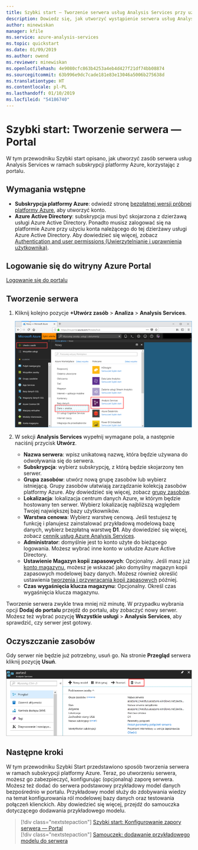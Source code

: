 ```yaml
---
title: Szybki start — Tworzenie serwera usług Analysis Services przy użyciu witryny Azure Portal | Microsoft Docs
description: Dowiedz się, jak utworzyć wystąpienie serwera usług Analysis Services na platformie Azure.
author: minewiskan
manager: kfile
ms.service: azure-analysis-services
ms.topic: quickstart
ms.date: 01/09/2019
ms.author: owend
ms.reviewer: minewiskan
ms.openlocfilehash: 4e9080cfc863b4253a4eb4d427f21df74bb08874
ms.sourcegitcommit: 63b996e9dc7cade181e83e13046a5006b275638d
ms.translationtype: HT
ms.contentlocale: pl-PL
ms.lasthandoff: 01/10/2019
ms.locfileid: "54186740"
---
```

# <a name="quickstart-create-a-server---portal"></a>Szybki start: Tworzenie serwera — Portal

W tym przewodniku Szybki start opisano, jak utworzyć zasób serwera usług Analysis Services w ramach subskrypcji platformy Azure, korzystając z portalu.

## <a name="prerequisites"></a>Wymagania wstępne 

* **Subskrypcja platformy Azure**: odwiedź stronę [bezpłatnej wersji próbnej platformy Azure](https://azure.microsoft.com/offers/ms-azr-0044p/), aby utworzyć konto.
* **Azure Active Directory**: subskrypcja musi być skojarzona z dzierżawą usługi Azure Active Directory. Ponadto musisz zalogować się na platformie Azure przy użyciu konta należącego do tej dzierżawy usługi Azure Active Directory. Aby dowiedzieć się więcej, zobacz [Authentication and user permissions (Uwierzytelnianie i uprawnienia użytkownika)](analysis-services-manage-users.md).

## <a name="sign-in-to-the-azure-portal"></a>Logowanie się do witryny Azure Portal 

[Logowanie się do portalu](https://portal.azure.com)


## <a name="create-a-server"></a>Tworzenie serwera

1. Kliknij kolejno pozycje **+Utwórz zasób** > **Analiza** > **Analysis Services**.

    ![Portal](./media/analysis-services-create-server/aas-create-server-portal.png)

2. W sekcji **Analysis Services** wypełnij wymagane pola, a następnie naciśnij przycisk **Utwórz**.
   
   * **Nazwa serwera**: wpisz unikatową nazwę, która będzie używana do odwoływania się do serwera.
   * **Subskrypcja**: wybierz subskrypcję, z którą będzie skojarzony ten serwer.
   * **Grupa zasobów**: utwórz nową grupę zasobów lub wybierz istniejącą. Grupy zasobów ułatwiają zarządzanie kolekcją zasobów platformy Azure. Aby dowiedzieć się więcej, zobacz [grupy zasobów](../azure-resource-manager/resource-group-overview.md).
   * **Lokalizacja**: lokalizacja centrum danych Azure, w którym będzie hostowany ten serwer. Wybierz lokalizację najbliższą względem Twojej największej bazy użytkowników.
   * **Warstwa cenowa**: Wybierz warstwę cenową. Jeśli testujesz tę funkcję i planujesz zainstalować przykładową modelową bazę danych, wybierz bezpłatną warstwę **D1**. Aby dowiedzieć się więcej, zobacz [cennik usług Azure Analysis Services](https://azure.microsoft.com/pricing/details/analysis-services/). 
   * **Administrator**: domyślnie jest to konto użyte do bieżącego logowania. Możesz wybrać inne konto w usłudze Azure Active Directory.
   * **Ustawienie Magazyn kopii zapasowych**: Opcjonalny. Jeśli masz już [konto magazynu](../storage/common/storage-introduction.md), możesz je wskazać jako domyślny magazyn kopii zapasowych modelowej bazy danych. Możesz również określić ustawienia [tworzenia i przywracania kopii zapasowych](analysis-services-backup.md) później.
   * **Czas wygaśnięcia klucza magazynu**: Opcjonalny. Określ czas wygaśnięcia klucza magazynu.

Tworzenie serwera zwykle trwa mniej niż minutę. W przypadku wybrania opcji **Dodaj do portalu** przejdź do portalu, aby zobaczyć nowy serwer. Możesz też wybrać pozycję **Wszystkie usługi** > **Analysis Services**, aby sprawdzić, czy serwer jest gotowy.

## <a name="clean-up-resources"></a>Oczyszczanie zasobów

Gdy serwer nie będzie już potrzebny, usuń go. Na stronie **Przegląd** serwera kliknij pozycję **Usuń**. 

 ![Czyszczenie](./media/analysis-services-create-server/aas-create-server-cleanup.png)


## <a name="next-steps"></a>Następne kroki
W tym przewodniku Szybki Start przedstawiono sposób tworzenia serwera w ramach subskrypcji platformy Azure. Teraz, po utworzeniu serwera, możesz go zabezpieczyć, konfigurując (opcjonalną) zaporę serwera. Możesz też dodać do serwera podstawowy przykładowy model danych bezpośrednio w portalu. Przykładowy model służy do zdobywania wiedzy na temat konfigurowania ról modelowej bazy danych oraz testowania połączeń klienckich. Aby dowiedzieć się więcej, przejdź do samouczka dotyczącego dodawania przykładowego modelu.

> [!div class="nextstepaction"]
> [Szybki start: Konfigurowanie zapory serwera — Portal](analysis-services-qs-firewall.md)   
> [!div class="nextstepaction"]
> [Samouczek: dodawanie przykładowego modelu do serwera](analysis-services-create-sample-model.md)
